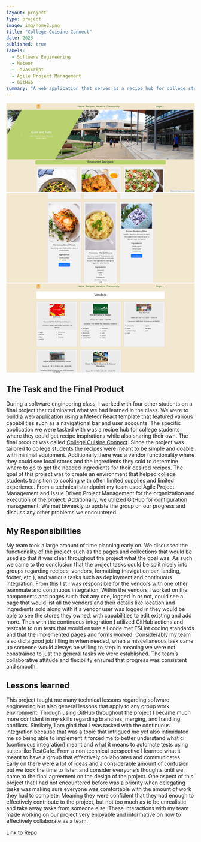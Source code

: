 ```yaml
---
layout: project
type: project
image: img/home2.png
title: "College Cuisine Connect"
date: 2023
published: true
labels:
  - Software Engineering
  - Meteor
  - Javascript
  - Agile Project Management
  - GitHub
summary: "A web application that serves as a recipe hub for college students. "
---
```

<img class="img-fluid" src="../img/home.png">
<img class="img-fluid" src="../img/recipe.png">
<img class="img-fluid" src="../img/vendor.png">

## The Task and the Final Product
During a software engineering class, I worked with four other students on a final project that culminated what we had learned in the class. We were to build a web application using a Meteor React template that featured various capabilities such as a navigational bar and user accounts. The specific application we were tasked with was a recipe hub for college students where they could get recipe inspirations while also sharing their own. The final product was called <a href="https://collegecuisineconnect.site/home"><i class="large github icon "></i>College Cuisine Connect</a>. Since the project was tailored to college students the recipes were meant to be simple and doable with minimal equipment. Additionally there was a vendor functionality where they could see local stores and the ingredients they sold to determine where to go to get the needed ingredients for their desired recipes. The goal of this project was to create an environment that helped college students transition to cooking with often limited supplies and limited experience. 
From a technical standpoint my team used Agile Project Management and Issue Driven Project Management for the organization and execution of the project. Additionally, we utilized GitHub for configuration management. We met biweekly to update the group on our progress and discuss any other problems we encountered. 

## My Responsibilities
My team took a large amount of time planning early on. We discussed the functionality of the project such as the pages and collections that would be used so that it was clear throughout the project what the goal was. As such we came to the conclusion that the project tasks could be split nicely into groups regarding recipes, vendors, formatting (navigation bar, landing, footer, etc.), and various tasks such as deployment and continuous integration. 
From this list I was responsible for the vendors with one other teammate and continuous integration. Within the vendors I worked on the components and pages such that any one, logged in or not, could see a page that would list all the vendors and their details like location and ingredients sold along with if a vendor user was logged in they would be able to see the stores they owned, with capabilities to edit existing and add more. Then with the continuous integration I utilized GitHub actions and testcafe to run tests that would ensure all code met ESLint coding standards and that the implemented pages and forms worked. Considerably my team also did a good job filling in when needed, when a miscellaneous task came up someone would always be willing to step in meaning we were not constrained to just the general tasks we were established. The team’s collaborative attitude and flexibility ensured that progress was consistent and smooth.

## Lessons learned
This project taught me many technical lessons regarding software engineering but also general lessons that apply to any group work environment. Through using GitHub throughout the project I became much more confident in my skills regarding branches, merging, and handling conflicts. Similarly, I am glad that I was tasked with the continuous integration because that was a topic that intrigued me yet also intimidated me so being able to implement it forced me to better understand what ci (continuous integration) meant and what it means to automate tests using suites like TestCafe. 
From a non technical perspective I learned what it meant to have a group that effectively collaborates and communicates. Early on there were a lot of ideas and a considerable amount of confusion but we took the time to listen and consider everyone’s thoughts until we came to the final agreement on the design of the project. One aspect of this project that I had not encountered before was a priority when delegating tasks was making sure everyone was comfortable with the amount of work they had to complete. Meaning they were confident that they had enough to effectively contribute to the project, but not too much as to be unrealistic and take away tasks from someone else. These interactions with my team made working on our project very enjoyable and informative on how to effectively collaborate as a team. 

<a href="https://github.com/es6-enthusiasts/ToasterOvenLovin"><i class="large github icon "></i>Link to Repo</a>
